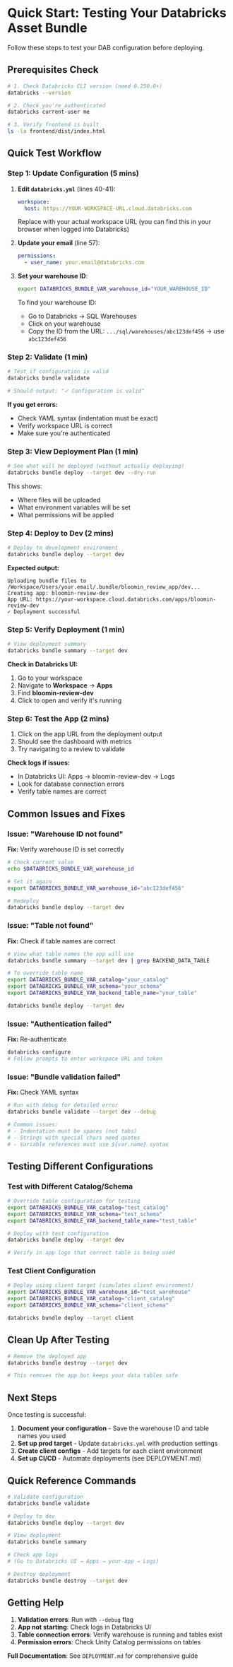 # Quick Start: Testing Your Databricks Asset Bundle

Follow these steps to test your DAB configuration before deploying.

## Prerequisites Check

```bash
# 1. Check Databricks CLI version (need 0.250.0+)
databricks --version

# 2. Check you're authenticated
databricks current-user me

# 3. Verify frontend is built
ls -la frontend/dist/index.html
```

## Quick Test Workflow

### Step 1: Update Configuration (5 mins)

1. **Edit `databricks.yml`** (lines 40-41):
   ```yaml
   workspace:
     host: https://YOUR-WORKSPACE-URL.cloud.databricks.com
   ```
   Replace with your actual workspace URL (you can find this in your browser when logged into Databricks)

2. **Update your email** (line 57):
   ```yaml
   permissions:
     - user_name: your.email@databricks.com
   ```

3. **Set your warehouse ID**:
   ```bash
   export DATABRICKS_BUNDLE_VAR_warehouse_id="YOUR_WAREHOUSE_ID"
   ```
   
   To find your warehouse ID:
   - Go to Databricks → SQL Warehouses
   - Click on your warehouse
   - Copy the ID from the URL: `.../sql/warehouses/abc123def456` → use `abc123def456`

### Step 2: Validate (1 min)

```bash
# Test if configuration is valid
databricks bundle validate

# Should output: "✓ Configuration is valid"
```

**If you get errors:**
- Check YAML syntax (indentation must be exact)
- Verify workspace URL is correct
- Make sure you're authenticated

### Step 3: View Deployment Plan (1 min)

```bash
# See what will be deployed (without actually deploying)
databricks bundle deploy --target dev --dry-run
```

This shows:
- Where files will be uploaded
- What environment variables will be set
- What permissions will be applied

### Step 4: Deploy to Dev (2 mins)

```bash
# Deploy to development environment
databricks bundle deploy --target dev
```

**Expected output:**
```
Uploading bundle files to /Workspace/Users/your.email/.bundle/bloomin_review_app/dev...
Creating app: bloomin-review-dev
App URL: https://your-workspace.cloud.databricks.com/apps/bloomin-review-dev
✓ Deployment successful
```

### Step 5: Verify Deployment (1 min)

```bash
# View deployment summary
databricks bundle summary --target dev
```

**Check in Databricks UI:**
1. Go to your workspace
2. Navigate to **Workspace** → **Apps**
3. Find **bloomin-review-dev**
4. Click to open and verify it's running

### Step 6: Test the App (2 mins)

1. Click on the app URL from the deployment output
2. Should see the dashboard with metrics
3. Try navigating to a review to validate

**Check logs if issues:**
- In Databricks UI: Apps → bloomin-review-dev → Logs
- Look for database connection errors
- Verify table names are correct

## Common Issues and Fixes

### Issue: "Warehouse ID not found"

**Fix:** Verify warehouse ID is set correctly
```bash
# Check current value
echo $DATABRICKS_BUNDLE_VAR_warehouse_id

# Set it again
export DATABRICKS_BUNDLE_VAR_warehouse_id="abc123def456"

# Redeploy
databricks bundle deploy --target dev
```

### Issue: "Table not found"

**Fix:** Check if table names are correct
```bash
# View what table names the app will use
databricks bundle summary --target dev | grep BACKEND_DATA_TABLE

# To override table name
export DATABRICKS_BUNDLE_VAR_catalog="your_catalog"
export DATABRICKS_BUNDLE_VAR_schema="your_schema"
export DATABRICKS_BUNDLE_VAR_backend_table_name="your_table"

databricks bundle deploy --target dev
```

### Issue: "Authentication failed"

**Fix:** Re-authenticate
```bash
databricks configure
# Follow prompts to enter workspace URL and token
```

### Issue: "Bundle validation failed"

**Fix:** Check YAML syntax
```bash
# Run with debug for detailed error
databricks bundle validate --target dev --debug

# Common issues:
# - Indentation must be spaces (not tabs)
# - Strings with special chars need quotes
# - Variable references must use ${var.name} syntax
```

## Testing Different Configurations

### Test with Different Catalog/Schema

```bash
# Override table configuration for testing
export DATABRICKS_BUNDLE_VAR_catalog="test_catalog"
export DATABRICKS_BUNDLE_VAR_schema="test_schema"
export DATABRICKS_BUNDLE_VAR_backend_table_name="test_table"

# Deploy with test configuration
databricks bundle deploy --target dev

# Verify in app logs that correct table is being used
```

### Test Client Configuration

```bash
# Deploy using client target (simulates client environment)
export DATABRICKS_BUNDLE_VAR_warehouse_id="test_warehouse"
export DATABRICKS_BUNDLE_VAR_catalog="client_catalog"
export DATABRICKS_BUNDLE_VAR_schema="client_schema"

databricks bundle deploy --target client
```

## Clean Up After Testing

```bash
# Remove the deployed app
databricks bundle destroy --target dev

# This removes the app but keeps your data tables safe
```

## Next Steps

Once testing is successful:

1. **Document your configuration** - Save the warehouse ID and table names you used
2. **Set up prod target** - Update `databricks.yml` with production settings
3. **Create client configs** - Add targets for each client environment
4. **Set up CI/CD** - Automate deployments (see DEPLOYMENT.md)

## Quick Reference Commands

```bash
# Validate configuration
databricks bundle validate

# Deploy to dev
databricks bundle deploy --target dev

# View deployment
databricks bundle summary

# Check app logs
# (Go to Databricks UI → Apps → your-app → Logs)

# Destroy deployment
databricks bundle destroy --target dev
```

## Getting Help

1. **Validation errors**: Run with `--debug` flag
2. **App not starting**: Check logs in Databricks UI
3. **Table connection errors**: Verify warehouse is running and tables exist
4. **Permission errors**: Check Unity Catalog permissions on tables

**Full Documentation**: See `DEPLOYMENT.md` for comprehensive guide

